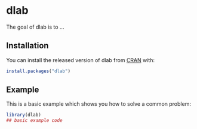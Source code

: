 # dlab

<!-- badges: start -->
<!-- badges: end -->

The goal of dlab is to ...

## Installation

You can install the released version of dlab from [CRAN](https://CRAN.R-project.org) with:

``` r
install.packages("dlab")
```

## Example

This is a basic example which shows you how to solve a common problem:

``` r
library(dlab)
## basic example code
```

